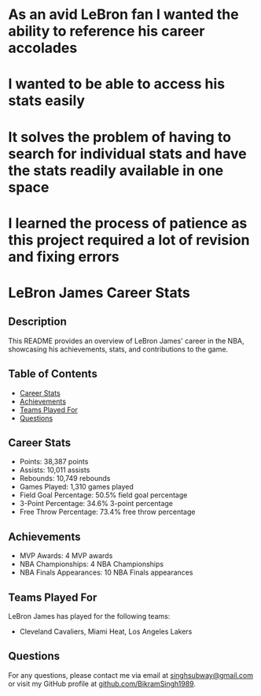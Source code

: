 # As an avid LeBron fan I wanted the ability to reference his career accolades 
# I wanted to be able to access his stats easily 
# It solves the problem of having to search for individual stats and have the stats readily available in one space
# I learned the process of patience as this project required a lot of revision and fixing errors

# LeBron James Career Stats

## Description
This README provides an overview of LeBron James' career in the NBA, showcasing his achievements, stats, and contributions to the game.

## Table of Contents
- [Career Stats](#career-stats)
- [Achievements](#achievements)
- [Teams Played For](#teams-played-for)
- [Questions](#questions)

## Career Stats
- Points: 38,387 points
- Assists: 10,011 assists
- Rebounds: 10,749 rebounds
- Games Played: 1,310 games played
- Field Goal Percentage: 50.5% field goal percentage
- 3-Point Percentage: 34.6% 3-point percentage
- Free Throw Percentage: 73.4% free throw percentage

## Achievements
- MVP Awards: 4 MVP awards
- NBA Championships: 4 NBA Championships
- NBA Finals Appearances: 10 NBA Finals appearances

## Teams Played For
LeBron James has played for the following teams:
- Cleveland Cavaliers, Miami Heat, Los Angeles Lakers

## Questions
For any questions, please contact me via email at [singhsubway@gmail.com](mailto:singhsubway@gmail.com) or visit my GitHub profile at [github.com/BikramSingh1989](https://github.com/BikramSingh1989).
    